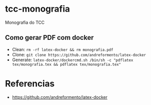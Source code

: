 # tcc-monografia
Monografia do TCC

## Como gerar PDF com docker
* Clean: `rm -rf latex-docker && rm monografia.pdf`
* Clone: `git clone https://github.com/andreformento/latex-docker`
* Generate: `latex-docker/dockercmd.sh /bin/sh -c "pdflatex tex/monografia.tex && pdflatex tex/monografia.tex"`

# Referencias
* https://github.com/andreformento/latex-docker
